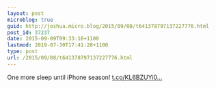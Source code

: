 ```yaml
---
layout: post
microblog: true
guid: http://joshua.micro.blog/2015/09/08/t641378797137227776.html
post_id: 37237
date: 2015-09-09T09:33:16+1100
lastmod: 2019-07-30T17:41:28+1100
type: post
url: /2015/09/08/t641378797137227776.html
---
```

One more sleep until iPhone season! [t.co/KL6BZUYi0...](http://t.co/KL6BZUYi01)
